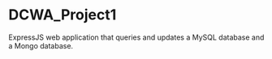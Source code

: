 # DCWA_Project1
ExpressJS web application that queries and updates a MySQL database and a Mongo database.
